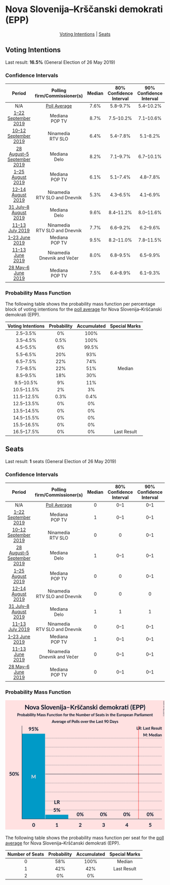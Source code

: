 # Nova Slovenija–Krščanski demokrati (EPP)

<p align="center"><a href="#voting-intentions">Voting Intentions</a> | <a href="#seats">Seats</a></p>

## Voting Intentions

Last result: **16.5%** (General Election of 26 May 2019)

### Confidence Intervals

| Period     | Polling firm/Commissioner(s) | Median | 80% Confidence Interval | 90% Confidence Interval | 95% Confidence Interval | 99% Confidence Interval |
|:----------:|:----------------:|:-----------:|:-----------------------:|:-----------------------:|:-----------------------:|:-----------------------:|
| N/A | [Poll Average](average.html) | 7.6% | 5.8–9.7% | 5.4–10.2% | 5.1–10.6% | 4.6–11.4% |
| [1–22 September 2019](2019-09-22-Mediana.html) | Mediana <br> POP TV | 8.7% | 7.5–10.2% | 7.1–10.6% | 6.8–11.0% | 6.3–11.7% |
| [10–12 September 2019](2019-09-12-Ninamedia.html) | Ninamedia <br> RTV SLO | 6.4% | 5.4–7.8% | 5.1–8.2% | 4.8–8.5% | 4.4–9.2% |
| [28 August–5 September 2019](2019-09-05-Mediana.html) | Mediana <br> Delo | 8.2% | 7.1–9.7% | 6.7–10.1% | 6.4–10.5% | 5.9–11.2% |
| [1–25 August 2019](2019-08-25-Mediana.html) | Mediana <br> POP TV | 6.1% | 5.1–7.4% | 4.8–7.8% | 4.6–8.1% | 4.1–8.7% |
| [12–14 August 2019](2019-08-14-Ninamedia.html) | Ninamedia <br> RTV SLO and Dnevnik | 5.3% | 4.3–6.5% | 4.1–6.9% | 3.9–7.2% | 3.4–7.8% |
| [31 July–8 August 2019](2019-08-08-Mediana.html) | Mediana <br> Delo | 9.6% | 8.4–11.2% | 8.0–11.6% | 7.7–12.0% | 7.1–12.8% |
| [11–13 July 2019](2019-07-13-Ninamedia.html) | Ninamedia <br> RTV SLO and Dnevnik | 7.7% | 6.6–9.2% | 6.2–9.6% | 6.0–9.9% | 5.4–10.7% |
| [1–23 June 2019](2019-06-23-Mediana.html) | Mediana <br> POP TV | 9.5% | 8.2–11.0% | 7.8–11.5% | 7.5–11.8% | 7.0–12.6% |
| [11–13 June 2019](2019-06-13-Ninamedia.html) | Ninamedia <br> Dnevnik and Večer | 8.0% | 6.8–9.5% | 6.5–9.9% | 6.2–10.3% | 5.7–11.0% |
| [28 May–6 June 2019](2019-06-06-Mediana.html) | Mediana <br> POP TV | 7.5% | 6.4–8.9% | 6.1–9.3% | 5.8–9.6% | 5.3–10.3% |

### Probability Mass Function

The following table shows the probability mass function per percentage block of voting intentions for the [poll average](average.html) for Nova Slovenija–Krščanski demokrati (EPP).

| Voting Intentions | Probability | Accumulated | Special Marks |
|:-----------------:|:-----------:|:-----------:|:-------------:|
| 2.5–3.5% | 0% | 100% |  |
| 3.5–4.5% | 0.5% | 100% |  |
| 4.5–5.5% | 6% | 99.5% |  |
| 5.5–6.5% | 20% | 93% |  |
| 6.5–7.5% | 22% | 74% |  |
| 7.5–8.5% | 22% | 51% | Median |
| 8.5–9.5% | 18% | 30% |  |
| 9.5–10.5% | 9% | 11% |  |
| 10.5–11.5% | 2% | 3% |  |
| 11.5–12.5% | 0.3% | 0.4% |  |
| 12.5–13.5% | 0% | 0% |  |
| 13.5–14.5% | 0% | 0% |  |
| 14.5–15.5% | 0% | 0% |  |
| 15.5–16.5% | 0% | 0% |  |
| 16.5–17.5% | 0% | 0% | Last Result |


## Seats

Last result: **1** seats (General Election of 26 May 2019)

### Confidence Intervals

| Period     | Polling firm/Commissioner(s) | Median | 80% Confidence Interval | 90% Confidence Interval | 95% Confidence Interval | 99% Confidence Interval |
|:----------:|:----------------:|:------:|:-----------------------:|:-----------------------:|:-----------------------:|:-----------------------:|
| N/A | [Poll Average](average.html) | 0 | 0–1 | 0–1 | 0–1 | 0–1 |
| [1–22 September 2019](2019-09-22-Mediana.html) | Mediana <br> POP TV | 1 | 0–1 | 0–1 | 0–1 | 0–1 |
| [10–12 September 2019](2019-09-12-Ninamedia.html) | Ninamedia <br> RTV SLO | 0 | 0 | 0–1 | 0–1 | 0–1 |
| [28 August–5 September 2019](2019-09-05-Mediana.html) | Mediana <br> Delo | 1 | 0–1 | 0–1 | 0–1 | 0–1 |
| [1–25 August 2019](2019-08-25-Mediana.html) | Mediana <br> POP TV | 0 | 0 | 0–1 | 0–1 | 0–1 |
| [12–14 August 2019](2019-08-14-Ninamedia.html) | Ninamedia <br> RTV SLO and Dnevnik | 0 | 0 | 0 | 0 | 0 |
| [31 July–8 August 2019](2019-08-08-Mediana.html) | Mediana <br> Delo | 1 | 1 | 1 | 0–1 | 0–1 |
| [11–13 July 2019](2019-07-13-Ninamedia.html) | Ninamedia <br> RTV SLO and Dnevnik | 0 | 0–1 | 0–1 | 0–1 | 0–1 |
| [1–23 June 2019](2019-06-23-Mediana.html) | Mediana <br> POP TV | 1 | 0–1 | 0–1 | 0–1 | 0–1 |
| [11–13 June 2019](2019-06-13-Ninamedia.html) | Ninamedia <br> Dnevnik and Večer | 0 | 0–1 | 0–1 | 0–1 | 0–1 |
| [28 May–6 June 2019](2019-06-06-Mediana.html) | Mediana <br> POP TV | 0 | 0–1 | 0–1 | 0–1 | 0–1 |

### Probability Mass Function

![Graph with seats probability mass function not yet produced](average-seats-pmf-novaslovenija–krščanskidemokratiepp.png "Seats Probability Mass Function")

The following table shows the probability mass function per seat for the [poll average](average.html) for Nova Slovenija–Krščanski demokrati (EPP).

| Number of Seats | Probability | Accumulated | Special Marks |
|:---------------:|:-----------:|:-----------:|:-------------:|
| 0 | 58% | 100% | Median |
| 1 | 42% | 42% | Last Result |
| 2 | 0% | 0% |  |


